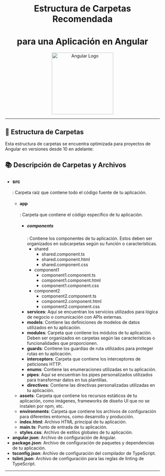 <div align="center">
  <h1>Estructura de Carpetas Recomendada</h1>
  <h1>para una Aplicación en Angular</h1>
  <img src="https://angular.io/assets/images/logos/angular/angular.svg" alt="Angular Logo" width="200px">
</div>

---

## 📂 Estructura de Carpetas
Esta estructura de carpetas se encuentra optimizada para proyectos de Angular en versiones desde 10 en adelante:

## 📚 Descripción de Carpetas y Archivos

- **<h3>src</h3>**: Carpeta raíz que contiene todo el código fuente de tu aplicación.
    - **<h4>app</h4>**: Carpeta que contiene el código específico de tu aplicación.
        - **<h5>components</h5>**: Contiene los componentes de tu aplicación. Estos deben ser organizados en subcarpetas según su función o características.
            - shared
                - shared.component.ts
                - shared.component.html
                - shared.component.css
            - component1
                - component1.component.ts
                - component1.component.html
                - component1.component.css
            - component2
                - component2.component.ts
                - component2.component.html
                - component2.component.css
        - **</h5>services</h5>**: Aquí se encuentran los servicios utilizados para lógica de negocio o comunicación con APIs externas.
        - **models**: Contiene las definiciones de modelos de datos utilizados en tu aplicación.
        - **modules**: Carpeta que contiene los módulos de tu aplicación. Deben ser organizados en carpetas según las características o funcionalidades que proporcionen.
        - **guards**: Contiene los guardias de ruta utilizados para proteger rutas en tu aplicación.
        - **interceptors**: Carpeta que contiene los interceptores de peticiones HTTP.
        - **enums**: Contiene las enumeraciones utilizadas en tu aplicación.
        - **pipes**: Aquí se encuentran los pipes personalizados utilizados para transformar datos en tus plantillas.
        - **directives**: Contiene las directivas personalizadas utilizadas en tu aplicación.
    - **assets**: Carpeta que contiene los recursos estáticos de tu aplicación, como imágenes, frameworks de diseño UI que no se instalen por npm, etc.
    - **environments**: Carpeta que contiene los archivos de configuración para diferentes entornos, como desarrollo y producción.
    - **index.html**: Archivo HTML principal de tu aplicación.
    - **main.ts**: Punto de entrada de tu aplicación.
    - **styles.css**: Archivo de estilos globales de tu aplicación.
- **angular.json**: Archivo de configuración de Angular.
- **package.json**: Archivo de configuración de paquetes y dependencias de tu aplicación.
- **tsconfig.json**: Archivo de configuración del compilador de TypeScript.
- **tslint.json**: Archivo de configuración para las reglas de linting de TypeScript.

---


